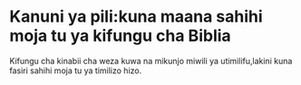 # Kanuni ya pili:kuna maana sahihi moja tu ya kifungu cha Biblia

Kifungu cha kinabii cha weza kuwa na mikunjo miwili ya utimilifu,lakini kuna fasiri sahihi moja tu ya timilizo hizo.

